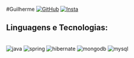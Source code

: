 #Guilherme 
[![GitHub](https://img.shields.io/badge/GitHub-100000?style=for-the-badge&logo=github&logoColor=white)](https://github.com/ggmsbsb) 
[![Insta](https://img.shields.io/badge/Instagram-E4405F?style=for-the-badge&logo=instagram&logoColor=white)](https://www.instagram.com/guilhermembsb/)

## Linguagens e Tecnologias:

<div style="display: inline_block"><br/>
    <img align="center" alt="java" src="https://img.shields.io/badge/Java-ED8B00?style=for-the-badge&logo=openjdk&logoColor=white"/>
    <img align="center" alt="spring" src="https://img.shields.io/badge/Spring-6DB33F?style=for-the-badge&logo=spring&logoColor=white"/>
    <img align="center" alt="hibernate" src="https://img.shields.io/badge/Hibernate-59666C?style=for-the-badge&logo=Hibernate&logoColor=white"/>
    <img align="center" alt="mongodb" src="https://img.shields.io/badge/MongoDB-4EA94B?style=for-the-badge&logo=mongodb&logoColor=white"/>
    <img align="center" alt="mysql" src="https://img.shields.io/badge/MySQL-00000F?style=for-the-badge&logo=mysql&logoColor=white"/>
</div>
